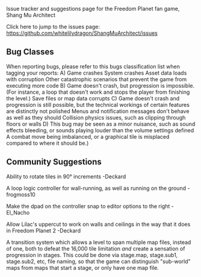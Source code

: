 Issue tracker and suggestions page for the Freedom Planet fan game, Shang Mu Architect

Click here to jump to the issues page: https://github.com/whitelilydragon/ShangMuArchitect/issues

**Bug Classes**
---------------

When reporting bugs, please refer to this bugs classification list when tagging your reports:
  A)
    Game crashes
    System crashes
    Asset data loads with corruption
    Other catastrophic scenarios that prevent the game from executing more code
  B)
    Game doesn't crash, but progression is impossible. (For instance, a loop that doesn't work and stops the player from finishing the level.)
    Save files or map data corrupts
  C)
    Game doesn't crash and progression is still possible, but the technical workings of certain features are distinctly not polished
    Menus and notification messages don't behave as well as they should
    Collision physics issues, such as clipping through floors or walls
  D)
    This bug may be seen as a minor nuisance, such as sound effects bleeding, or sounds playing louder than the volume settings defined
    A combat move being imbalanced, or a graphical tile is misplaced compared to where it should be.)

Community Suggestions
---------------------

Ability to rotate tiles in 90° increments -Deckard

A loop logic controller for wall-running, as well as running on the ground -frogmoss10

Make the dpad on the controller snap to editor options to the right -El_Nacho

Allow Lilac's uppercut to work on walls and ceilings in the way that it does in Freedom Planet 2 -Deckard

A transition system which allows a level to span multiple map files, instead of one, both to defeat the 16,000 tile limitation *and* create a sensation of progression in stages. This could be done via stage.map, stage.sub1, stage.sub2, etc, file naming, so that the game can distinguish "sub-world" maps from maps that start a stage, or only have one map file.
